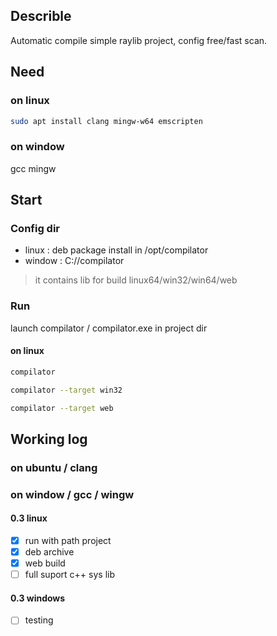 ## Describle
Automatic compile simple raylib project,
config free/fast scan.

## Need
### on linux
```sh
sudo apt install clang mingw-w64 emscripten
```
### on window
gcc mingw

## Start
### Config dir 
- linux : deb package install in /opt/compilator
- window : C://compilator
> it contains lib for build linux64/win32/win64/web

### Run
launch compilator / compilator.exe in project dir 
#### on linux
```sh
compilator
```
```sh
compilator --target win32
```
```sh
compilator --target web 
```
## Working log
### on ubuntu / clang
### on window / gcc / wingw
#### 0.3 linux
- [x] run with path project
- [x] deb archive
- [x] web build
- [ ] full suport c++ sys lib
#### 0.3 windows
- [ ] testing

